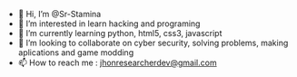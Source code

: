 - 👋 Hi, I’m @Sr-Stamina
- 👀 I’m interested in learn hacking and programing
- 🌱 I’m currently learning python, html5, css3, javascript
- 💞️ I’m looking to collaborate on cyber security, solving problems, making aplications and game modding
- 📫 How to reach me : jhonresearcherdev@gmail.com

<!---
Sr-Stamina/Sr-Stamina is a ✨ special ✨ repository because its `README.md` (this file) appears on your GitHub profile.
You can click the Preview link to take a look at your changes.
--->
